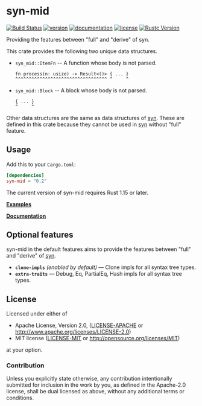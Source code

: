 # syn-mid

[![Build Status](https://travis-ci.com/taiki-e/syn-mid.svg?branch=master)](https://travis-ci.com/taiki-e/syn-mid)
[![version](https://img.shields.io/crates/v/syn-mid.svg)](https://crates.io/crates/syn-mid/)
[![documentation](https://docs.rs/syn-mid/badge.svg)](https://docs.rs/syn-mid/)
[![license](https://img.shields.io/crates/l/syn-mid.svg)](https://crates.io/crates/syn-mid/)
[![Rustc Version](https://img.shields.io/badge/rustc-1.15+-lightgray.svg)](https://blog.rust-lang.org/2017/02/02/Rust-1.15.html)

Providing the features between "full" and "derive" of syn.

This crate provides the following two unique data structures.

* `syn_mid::ItemFn` -- A function whose body is not parsed.

  ```text
  fn process(n: usize) -> Result<()> { ... }
  ^^^^^^^^^^^^^^^^^^^^^^^^^^^^^^^^^^ ^     ^
  ```

* `syn_mid::Block` -- A block whose body is not parsed.

  ```text
  { ... }
  ^     ^
  ```

Other data structures are the same as data structures of [syn]. These are defined in this crate because they cannot be used in [syn] without "full" feature.

[syn]: https://github.com/dtolnay/syn

## Usage

Add this to your `Cargo.toml`:

```toml
[dependencies]
syn-mid = "0.2"
```

The current version of syn-mid requires Rust 1.15 or later.

[**Examples**](examples)

[**Documentation**](https://docs.rs/syn-mid/)

## Optional features

syn-mid in the default features aims to provide the features between "full" and "derive" of [syn].

* **`clone-impls`** *(enabled by default)* — Clone impls for all syntax tree
  types.
* **`extra-traits`** — Debug, Eq, PartialEq, Hash impls for all syntax tree
  types.

## License

Licensed under either of

* Apache License, Version 2.0, ([LICENSE-APACHE](LICENSE-APACHE) or <http://www.apache.org/licenses/LICENSE-2.0>)
* MIT license ([LICENSE-MIT](LICENSE-MIT) or <http://opensource.org/licenses/MIT>)

at your option.

### Contribution

Unless you explicitly state otherwise, any contribution intentionally submitted for inclusion in the work by you, as defined in the Apache-2.0 license, shall be dual licensed as above, without any additional terms or conditions.
